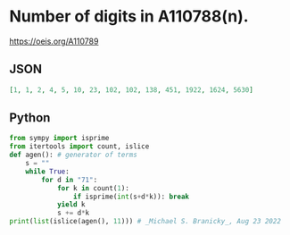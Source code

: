 # Number of digits in A110788\(n\)\.
https://oeis.org/A110789
## JSON
```JSON
[1, 1, 2, 4, 5, 10, 23, 102, 102, 138, 451, 1922, 1624, 5630]
```
## Python
```Python
from sympy import isprime
from itertools import count, islice
def agen(): # generator of terms
    s = ""
    while True:
        for d in "71":
            for k in count(1):
                if isprime(int(s+d*k)): break
            yield k
            s += d*k
print(list(islice(agen(), 11))) # _Michael S. Branicky_, Aug 23 2022
```
